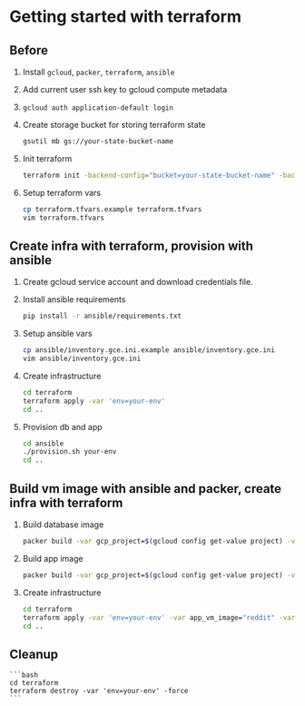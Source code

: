 # Getting started with terraform

## Before
1. Install `gcloud`, `packer`, `terraform`, `ansible`

1. Add current user ssh key to gcloud compute metadata

1. `gcloud auth application-default login`

1. Create storage bucket for storing terraform state
    ```bash
    gsutil mb gs://your-state-bucket-name
    ```

1. Init terraform
    ```bash
    terraform init -backend-config="bucket=your-state-bucket-name" -backend-config="prefix=your-env"
    ```

1. Setup terraform vars
    ```bash
    cp terraform.tfvars.example terraform.tfvars
    vim terraform.tfvars
    ```

## Create infra with terraform, provision with ansible
1. Create gcloud service account and download credentials file.

1. Install ansible requirements
    ```bash
    pip install -r ansible/requirements.txt
    ```

1. Setup ansible vars
    ```bash
    cp ansible/inventory.gce.ini.example ansible/inventory.gce.ini
    vim ansible/inventory.gce.ini
    ```

1. Create infrastructure
    ```bash
    cd terraform
    terraform apply -var 'env=your-env'
    cd ..
    ```

1. Provision db and app
    ```bash
    cd ansible
    ./provision.sh your-env
    cd ..
    ```

## Build vm image with ansible and packer, create infra with terraform
1. Build database image
    ```bash
    packer build -var gcp_project=$(gcloud config get-value project) -var ssh_user=$(whoami) packer/mongo.json
    ```

1. Build app image
    ```bash
    packer build -var gcp_project=$(gcloud config get-value project) -var ssh_user=$(whoami) packer/reddit.json
    ```

1. Create infrastructure
    ```bash
    cd terraform
    terraform apply -var 'env=your-env' -var app_vm_image="reddit" -var db_vm_image="mongodb"
    cd ..
    ```

## Cleanup
    ```bash
    cd terraform
    terraform destroy -var 'env=your-env' -force
    ```
